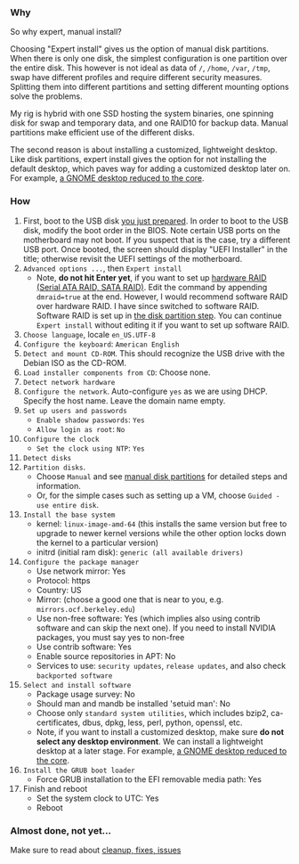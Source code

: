 ### Why

So why expert, manual install?

Choosing "Expert install" gives us the option of manual disk partitions. When there is only one disk, the simplest configuration is one partition over the entire disk. This however is not ideal as data of `/`, `/home`, `/var`, `/tmp`, swap have different profiles and require different security measures. Splitting them into different partitions and setting different mounting options solve the problems.

My rig is hybrid with one SSD hosting the system binaries, one spinning disk for swap and temporary data, and one RAID10 for backup data. Manual partitions make efficient use of the different disks.

The second reason is about installing a customized, lightweight desktop. Like disk partitions, expert install gives the option for not installing the default desktop, which paves way for adding a customized desktop later on. For example, [a GNOME desktop reduced to the core](0501-gnome.md).

### How

1. First, boot to the USB disk [you just prepared](0100-prepare.md). In order to boot to the USB disk, modify the boot order in the BIOS. Note certain USB ports on the motherboard may not boot. If you suspect that is the case, try a different USB port. Once booted, the screen should display "UEFI Installer" in the title; otherwise revisit the UEFI settings of the motherboard.
2. `Advanced options ...`, then `Expert install`
    * Note, **do not hit Enter yet**, if you want to set up [hardware RAID (Serial ATA RAID, SATA RAID)](https://wiki.debian.org/DebianInstaller/SataRaid). Edit the command by appending `dmraid=true` at the end. However, I would recommend software RAID over hardware RAID. I have since switched to software RAID. Software RAID is set up in [the disk partition step](0201-partitions.md). You can continue `Expert install` without editing it if you want to set up software RAID.
3. `Choose language`, locale `en_US.UTF-8`
4. `Configure the keyboard`: `American English`
5. `Detect and mount CD-ROM`. This should recognize the USB drive with the Debian ISO as the CD-ROM.
6. `Load installer components from CD`: Choose none.
7. `Detect network hardware`
8. `Configure the network`. Auto-configure `yes` as we are using DHCP. Specify the host name. Leave the domain name empty.
9. `Set up users and passwords`
    * `Enable shadow passwords`: `Yes`
    * `Allow login as root`: `No`
10. `Configure the clock`
    * `Set the clock using NTP`: `Yes`
11. `Detect disks`
12. `Partition disks`.
    * Choose `Manual` and see [manual disk partitions](0201-partitions.md) for detailed steps and information.
    * Or, for the simple cases such as setting up a VM, choose `Guided - use entire disk`.
13. `Install the base system`
    * kernel: `linux-image-amd-64` (this installs the same version but free to upgrade to newer kernel versions while the other option locks down the kernel to a particular version)
    * initrd (initial ram disk): `generic (all available drivers)`
14. `Configure the package manager`
    * Use network mirror: Yes
    * Protocol: https
    * Country: US
    * Mirror: (choose a good one that is near to you, e.g. `mirrors.ocf.berkeley.edu`)
    * Use non-free software: Yes (which implies also using contrib software and can skip the next one). If you need to install NVIDIA packages, you must say yes to non-free
    * Use contrib software: Yes
    * Enable source repositories in APT: No
    * Services to use: `security updates`, `release updates`, and also check `backported software`
15. `Select and install software`
    * Package usage survey: No
    * Should man and mandb be installed 'setuid man': No
    * Choose only `standard system utilities`, which includes bzip2, ca-certificates, dbus, dpkg, less, perl, python, openssl, etc.
    * Note, if you want to install a customized desktop, make sure **do not select any desktop environment**. We can install a lightweight desktop at a later stage. For example, [a GNOME desktop reduced to the core](0501-gnome.md).
16. `Install the GRUB boot loader`
    * Force GRUB installation to the EFI removable media path: Yes
17. Finish and reboot
    * Set the system clock to UTC: Yes
    * Reboot

### Almost done, not yet...

Make sure to read about [cleanup, fixes, issues](0202-cleanup.md)
